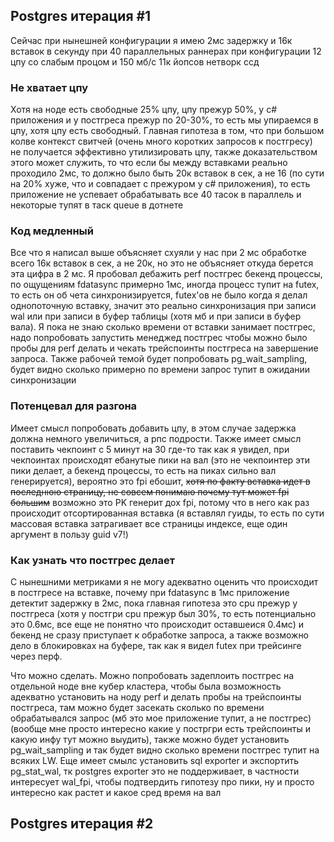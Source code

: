 ## Postgres итерация #1
Сейчас при нынешней конфигурации я имею 2мс задержку и 16к вставок в секунду при 40 параллельных раннерах при конфигурации 12 цпу со слабым процом и 150 мб/с 11к йопсов нетворк ссд

### Не хватает цпу
Хотя на ноде есть свободные 25% цпу, цпу прежур 50%, у c# приложения и у постгреса прежур по 20-30%, то есть мы упираемся в цпу, хотя цпу есть свободный. Главная гипотеза в том, что при большом колве контекст свитчей (очень много коротких запросов к постгресу) не получается эффективно утилизировать цпу, также доказательством этого может служить, то что если бы между вставками реально проходило 2мс, то должно было быть 20к вставок в сек, а не 16 (по сути на 20% хуже, что и совпадает с прежуром у c# приложения), то есть приложение не успевает обрабатывать все 40 тасок в параллель и некоторые тупят в таск queue в дотнете

### Код медленный
Все что я написал выше объясняет схуяли у нас при 2 мс обработке всего 16к вставок в сек, а не 20к, но это не объясняет откуда берется эта цифра в 2 мс. Я пробовал дебажить perf постгрес бекенд процессы, по ощущениям fdatasync примерно 1мс, иногда процесс тупит на futex, то есть он об чета синхронизируется, futex'ов не было когда я делал однопоточную вставку, значит это реально синхронизация при записи wal или при записи в буфер таблицы (хотя мб и при записи в буфер вала). Я пока не знаю сколько времени от вставки занимает постгрес, надо попробовать запустить менеджед постгрес чтобы можно было пробы для perf делать и чекать трейспоинты постгреса на завершение запроса. Также рабочей темой будет попробовать pg_wait_sampling, будет видно сколько примерно по времени запрос тупит в ожидании синхронизации

### Потенцевал для разгона
Имеет смысл попробовать добавить цпу, в этом случае задержка должна немного увеличиться, а рпс подрости. Также имеет смысл поставить чекпоинт с 5 минут на 30 где-то так как я увидел, при чекпоинтах происходят ебанутые пики на вал (это не чекпоинтер эти пики делает, а бекенд процессы, то есть на пиках сильно вал генерируется), вероятно это fpi ебошит, ~~хотя по факту вставка идет в последнюю страницу, не совсем понимаю почему тут может fpi большим~~ возможно это PK генерит дох fpi, потому что в него как раз происходит отсортированная вставка (я вставлял гуиды, то есть по сути массовая вставка затрагивает все страницы индексе, еще один аргумент в пользу guid v7!)

### Как узнать что постгрес делает
С нынешними метриками я не могу адекватно оценить что происходит в постгресе на вставке, почему при fdatasync в 1мс приложение детектит задержку в 2мс, пока главная гипотеза это cpu прежур у постгреса (хотя у постгри cpu прежур был 30%, то есть потенциально это 0.6мс, все еще не понятно что происходит оставшеися 0.4мс) и бекенд не сразу приступает к обработке запроса, а также возможно дело в блокировках на буфере, так как я видел futex при трейсинге через перф.

Что можно сделать. Можно попробовать задеплоить постгрес на отдельной ноде вне кубер кластера, чтобы была возможность адекватно установить на ноду perf и делать пробы на трейспоинты постгреса, там можно будет засекать сколько по времени обрабатывался запрос (мб это мое приложение тупит, а не постгрес) (вообще мне просто интересно какие у постргри есть трейспоинты и какую инфу тут можно выудить), также можно будет установить pg_wait_sampling и так будет видно сколько времени постгрес тупит на всяких LW. Еще имеет смылс установить sql exporter и экспортить pg_stat_wal, тк postgres exporter это не поддерживает, в частности интересует wal_fpi, чтобы подтвердить гипотезу про пики, ну и просто интересно как растет и какое сред время на вал

## Postgres итерация #2